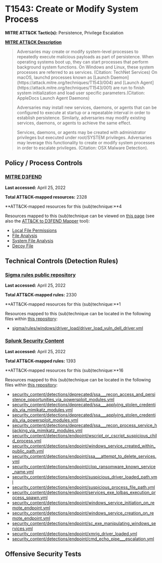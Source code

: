 # T1543: Create or Modify System Process
**MITRE ATT&CK Tactic(s):** Persistence, Privilege Escalation

**[MITRE ATT&CK Description](https://attack.mitre.org/techniques/T1543)**
<blockquote>Adversaries may create or modify system-level processes to repeatedly execute malicious payloads as part of persistence. When operating systems boot up, they can start processes that perform background system functions. On Windows and Linux, these system processes are referred to as services. (Citation: TechNet Services) On macOS, launchd processes known as [Launch Daemon](https://attack.mitre.org/techniques/T1543/004) and [Launch Agent](https://attack.mitre.org/techniques/T1543/001) are run to finish system initialization and load user specific parameters.(Citation: AppleDocs Launch Agent Daemons) 

Adversaries may install new services, daemons, or agents that can be configured to execute at startup or a repeatable interval in order to establish persistence. Similarly, adversaries may modify existing services, daemons, or agents to achieve the same effect.  

Services, daemons, or agents may be created with administrator privileges but executed under root/SYSTEM privileges. Adversaries may leverage this functionality to create or modify system processes in order to escalate privileges. (Citation: OSX Malware Detection).  </blockquote>
## Policy / Process Controls
### [MITRE D3FEND](https://d3fend.mitre.org/)
**Last accessed:** April 25, 2022

**Total ATT&CK-mapped resources:** 2328

**ATT&CK-mapped resources for this (sub)technique:**4

Resources mapped to this (sub)technique can be viewed on [this page](https://d3fend.mitre.org/) (see also the [ATT&CK to D3FEND Mapper](https://d3fend.mitre.org/tools/attack-mapper) tool):

* [Local File Permissions](https://d3fend.mitre.org/techniques/d3f:LocalFilePermissions)
* [File Analysis](https://d3fend.mitre.org/techniques/d3f:FileAnalysis)
* [System File Analysis](https://d3fend.mitre.org/techniques/d3f:SystemFileAnalysis)
* [Decoy File](https://d3fend.mitre.org/techniques/d3f:DecoyFile)

## Technical Controls (Detection Rules)
### [Sigma rules public repository](https://github.com/SigmaHQ/sigma)
**Last accessed:** April 25, 2022

**Total ATT&CK-mapped rules:** 2330

**ATT&CK-mapped resources for this (sub)technique:**1

Resources mapped to this (sub)technique can be located in the following files within [this repository](https://github.com/SigmaHQ/sigma/tree/master/rules):

* [sigma/rules/windows/driver_load/driver_load_vuln_dell_driver.yml](https://github.com/SigmaHQ/sigma/blob/master/rules/windows/driver_load/driver_load_vuln_dell_driver.yml)

### [Splunk Security Content](https://github.com/splunk/security_content)
**Last accessed:** April 25, 2022

**Total ATT&CK-mapped rules:** 1393

**ATT&CK-mapped resources for this (sub)technique:**16

Resources mapped to this (sub)technique can be located in the following files within [this repository](https://github.com/splunk/security_content/tree/develop/detections):

* [security_content/detections/deprecated/ssa___recon_access_and_persistence_opportunities_via_powersploit_modules.yml](https://github.com/splunk/security_content/blob/develop/detections/deprecated/ssa___recon_access_and_persistence_opportunities_via_powersploit_modules.yml)
* [security_content/detections/deprecated/ssa___applying_stolen_credentials_via_mimikatz_modules.yml](https://github.com/splunk/security_content/blob/develop/detections/deprecated/ssa___applying_stolen_credentials_via_mimikatz_modules.yml)
* [security_content/detections/deprecated/ssa___applying_stolen_credentials_via_powersploit_modules.yml](https://github.com/splunk/security_content/blob/develop/detections/deprecated/ssa___applying_stolen_credentials_via_powersploit_modules.yml)
* [security_content/detections/deprecated/ssa___recon_process_service_hijacking_via_mimikatz_modules.yml](https://github.com/splunk/security_content/blob/develop/detections/deprecated/ssa___recon_process_service_hijacking_via_mimikatz_modules.yml)
* [security_content/detections/endpoint/wscript_or_cscript_suspicious_child_process.yml](https://github.com/splunk/security_content/blob/develop/detections/endpoint/wscript_or_cscript_suspicious_child_process.yml)
* [security_content/detections/endpoint/windows_service_created_within_public_path.yml](https://github.com/splunk/security_content/blob/develop/detections/endpoint/windows_service_created_within_public_path.yml)
* [security_content/detections/endpoint/ssa___attempt_to_delete_services.yml](https://github.com/splunk/security_content/blob/develop/detections/endpoint/ssa___attempt_to_delete_services.yml)
* [security_content/detections/endpoint/clop_ransomware_known_service_name.yml](https://github.com/splunk/security_content/blob/develop/detections/endpoint/clop_ransomware_known_service_name.yml)
* [security_content/detections/endpoint/suspicious_driver_loaded_path.yml](https://github.com/splunk/security_content/blob/develop/detections/endpoint/suspicious_driver_loaded_path.yml)
* [security_content/detections/endpoint/suspicious_process_file_path.yml](https://github.com/splunk/security_content/blob/develop/detections/endpoint/suspicious_process_file_path.yml)
* [security_content/detections/endpoint/services_exe_lolbas_execution_process_spawn.yml](https://github.com/splunk/security_content/blob/develop/detections/endpoint/services_exe_lolbas_execution_process_spawn.yml)
* [security_content/detections/endpoint/windows_service_initiation_on_remote_endpoint.yml](https://github.com/splunk/security_content/blob/develop/detections/endpoint/windows_service_initiation_on_remote_endpoint.yml)
* [security_content/detections/endpoint/windows_service_creation_on_remote_endpoint.yml](https://github.com/splunk/security_content/blob/develop/detections/endpoint/windows_service_creation_on_remote_endpoint.yml)
* [security_content/detections/endpoint/sc_exe_manipulating_windows_services.yml](https://github.com/splunk/security_content/blob/develop/detections/endpoint/sc_exe_manipulating_windows_services.yml)
* [security_content/detections/endpoint/xmrig_driver_loaded.yml](https://github.com/splunk/security_content/blob/develop/detections/endpoint/xmrig_driver_loaded.yml)
* [security_content/detections/endpoint/cmd_echo_pipe___escalation.yml](https://github.com/splunk/security_content/blob/develop/detections/endpoint/cmd_echo_pipe___escalation.yml)


## Offensive Security Tests
